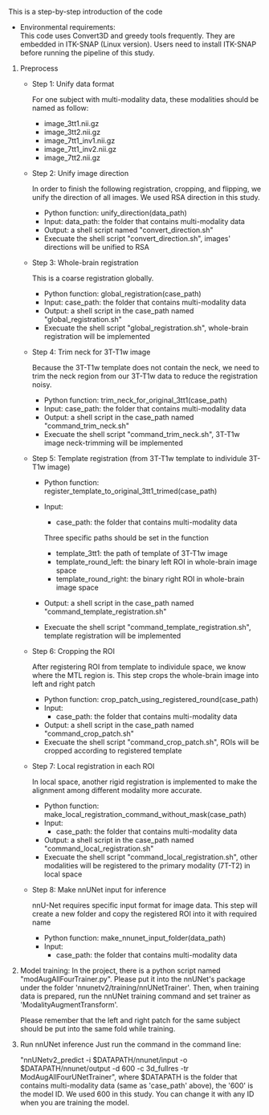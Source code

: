 This is a step-by-step introduction of the code
- Environmental requirements:\
  This code uses Convert3D and greedy tools frequently. They are embedded in ITK-SNAP (Linux version). Users need to install ITK-SNAP before running the pipeline of this study.
  
1. Preprocess
   - Step 1: Unify data format
     
     For one subject with multi-modality data, these modalities should be named as follow:
     - image_3tt1.nii.gz
     - image_3tt2.nii.gz
     - image_7tt1_inv1.nii.gz
     - image_7tt1_inv2.nii.gz
     - image_7tt2.nii.gz
       
   - Step 2: Unify image direction
     
     In order to finish the following registration, cropping, and flipping, we unify the direction of all images. We used RSA direction in this study.
     - Python function: unify_direction(data_path)
     - Input: data_path: the folder that contains multi-modality data
     - Output: a shell script named "convert_direction.sh"
     - Execuate the shell script "convert_direction.sh", images' directions will be unified to RSA
       
   - Step 3: Whole-brain registration
     
     This is a coarse registration globally.
     - Python function: global_registration(case_path)
     - Input: case_path: the folder that contains multi-modality data
     - Output: a shell script in the case_path named "global_registration.sh"
     - Execuate the shell script "global_registration.sh", whole-brain registration will be implemented

   - Step 4: Trim neck for 3T-T1w image

     Because the 3T-T1w template does not contain the neck, we need to trim the neck region from our 3T-T1w data to reduce the registration noisy.
     - Python function: trim_neck_for_original_3tt1(case_path)
     - Input: case_path: the folder that contains multi-modality data
     - Output: a shell script in the case_path named "command_trim_neck.sh"
     - Execuate the shell script "command_trim_neck.sh", 3T-T1w image neck-trimming will be implemented

   - Step 5: Template registration (from 3T-T1w template to individule 3T-T1w image)
    
     - Python function: register_template_to_original_3tt1_trimed(case_path)
     - Input:
       - case_path: the folder that contains multi-modality data
      
       Three specific paths should be set in the function
       - template_3tt1: the path of template of 3T-T1w image
       - template_round_left: the binary left ROI in whole-brain image space
       - template_round_right: the binary right ROI in whole-brain image space
     
     - Output: a shell script in the case_path named "command_template_registration.sh"
     - Execuate the shell script "command_template_registration.sh", template registration will be implemented

   - Step 6: Cropping the ROI

     After registering ROI from template to individule space, we know where the MTL region is. This step crops the whole-brain image into left and right patch
     - Python function: crop_patch_using_registered_round(case_path)
     - Input:
       - case_path: the folder that contains multi-modality data
     - Output: a shell script in the case_path named "command_crop_patch.sh"
     - Execuate the shell script "command_crop_patch.sh", ROIs will be cropped according to registered template
    
   - Step 7: Local registration in each ROI

     In local space, another rigid registration is implemented to make the alignment among different modality more accurate.
     - Python function: make_local_registration_command_without_mask(case_path)
     - Input:
       - case_path: the folder that contains multi-modality data
     - Output: a shell script in the case_path named "command_local_registration.sh"
     - Execuate the shell script "command_local_registration.sh", other modalities will be registered to the primary modality (7T-T2) in local space

   - Step 8: Make nnUNet input for inference
  
     nnU-Net requires specific input format for image data. This step will create a new folder and copy the registered ROI into it with required name
     - Python function: make_nnunet_input_folder(data_path)
     - Input:
       - case_path: the folder that contains multi-modality data

2. Model training:
   In the project, there is a python script named "modAugAllFourTrainer.py". Please put it into the nnUNet's package under the folder 'nnunetv2/training/nnUNetTrainer'. Then, when training data is prepared, run the nnUNet training command and set trainer as 'ModalityAugmentTransform'.

   Please remember that the left and right patch for the same subject should be put into the same fold while training.

4. Run nnUNet inference
   Just run the command in the command line:

   "nnUNetv2_predict -i $DATAPATH/nnunet/input -o $DATAPATH/nnunet/output -d 600 -c 3d_fullres -tr ModAugAllFourUNetTrainer", where $DATAPATH is the folder that contains multi-modality data (same as 'case_path' above), the '600' is the model ID. We used 600 in this study. You can change it with any ID when you are training the model.
    
    
      
